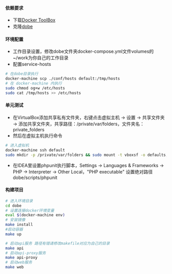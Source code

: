 #### 依赖要求
- 下载[Docker ToolBox](https://www.docker.com/docker-toolbox)
- 克隆[dobe](https://github.com/JanfyLiu/dobe)

#### 环境配置
- 工作目录设置，修改dobe文件夹docker-compose.yml文件volumes的~/work为你自己的工作目录
- 配置service-hosts
```sh
# 在dobe目录执行
docker-machine scp ./conf/hosts default:/tmp/hosts
# 在 docker-machine 内执行
sudo chmod og+w /etc/hosts
sudo cat /tmp/hosts >> /etc/hosts

```

#### 单元测试
- 在VirtualBox添加共享私有文件夹，右键点击虚拟主机 -> 设置 -> 共享文件夹 -> 添加共享文件夹，共享路径：/private/var/folders，文件夹名：private_folders
- 然后在虚拟主机执行命令
```sh
# 进入虚拟机
docker-machine ssh default
sudo mkdir -p /private/var/folders && sudo mount -t vboxsf -o defaults,uid=`id -u docker`,gid=`id -g docker` private_folders /private/var/folders && exit
```
- 在IDEA里设置phpunit执行脚本，Settings -> Languages & Frameworks -> PHP -> Interpreter -> Other Local，"PHP executable" 设置绝对路径 dobe/scripts/phpunit

#### 构建项目
```sh
# 进入环境目录
cd dobe
# 设置连接docker环境变量
eval $(docker-machine env)
# 安装镜像
make install
#启动容器
make up

# 启动api服务 路径有错请修改makefile对应为自己的目录
make api
# 启动api-proxy服务
make api-proxy
# 启动web服务
make web
```

